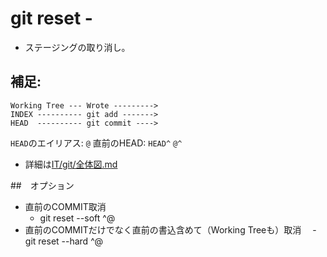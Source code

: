 # git reset -
- ステージングの取り消し。
## 補足:
```
Working Tree --- Wrote --------->
INDEX ---------- git add ------->
HEAD  ---------- git commit ---->
```
`HEAD`のエイリアス: `@`
直前のHEAD: `HEAD^` `@^`
- 詳細は[IT/git/全体図.md]()

##　オプション
- 直前のCOMMIT取消
  - git reset --soft ^@
- 直前のCOMMITだけでなく直前の書込含めて（Working Treeも）取消
　- git reset --hard ^@
